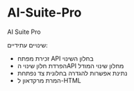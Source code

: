 # AI-Suite-Pro
AI Suite Pro



שינויים עתידיים:
* זכירת מפתח API בחלון השינוי
* הפרדת חלון שינוי הAPI מחלון שינוי המודל
* נתינת אפשרות להגדרה בחלונית צד נפתחת
* המרת מרקדאון ל-HTML
